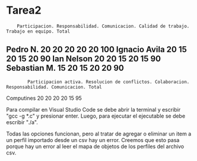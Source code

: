 # Tarea2
		Participacion. Responsabilidad. Comunicacion. Calidad de trabajo. Trabajo en equipo. Total
Pedro N. 	20		20			20		20			20	100
Ignacio Avila	20		15			20		15			20	90
Ian Nelson	20		20			15		20			15	90
Sebastian M.	15		20			15		20			20	90
--------------------------------------------------------------------------------------------------------------
		    Participacion activa. Resolucion de conflictos. Colaboracion. Responsabilidad. Comunicacion. Total
Computines	20			              20			                    20		           20		      15		      95

Para compilar en Visual Studio Code se debe abrir la terminal y escribir "gcc -g *.c" y presionar enter. Luego, para ejecutar el ejecutable se debe escribir "./a".

Todas las opciones funcionan, pero al tratar de agregar o eliminar un item a un perfil importado desde un csv hay un error. Creemos que esto pasa porque hay un error al leer
el mapa de objetos de los perfiles del archivo csv.
